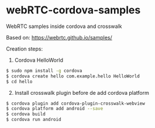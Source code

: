 # webRTC-cordova-samples
WebRTC samples inside cordova and crosswalk

Based on: https://webrtc.github.io/samples/

Creation steps:

1) Cordova HelloWorld

```sh
$ sudo npm install -g cordova
$ cordova create hello com.example.hello HelloWorld
$ cd hello
```
2) Install crosswalk plugin before de add cordova platform
```sh
$ cordova plugin add cordova-plugin-crosswalk-webview
$ cordova platform add android --save
$ cordova build
$ cordova run android
```